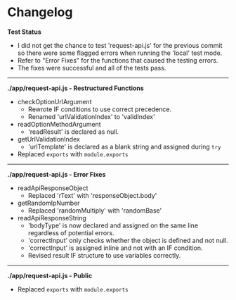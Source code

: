 # Changelog

**Test Status**
* I did not get the chance to test 'request-api.js' for the previous commit so there were some flagged errors when running the 'local' test mode.
* Refer to "Error Fixes" for the functions that caused the testing errors.
* The fixes were successful and all of the tests pass.

---

**./app/request-api.js - Restructured Functions**
* checkOptionUrlArgument
	* Rewrote IF conditions to use correct precedence.
	* Renamed 'urlValidationIndex' to 'validIndex'
* readOptionMethodArgument
	* 'readResult' is declared as null.
* getUrlValidationIndex
	* 'urlTemplate' is declared as a blank string and assigned during `try`
* Replaced `exports` with `module.exports`

---

**./app/request-api.js - Error Fixes**
* readApiResponseObject
	* Replaced 'rText' with 'responseObject.body'
* getRandomIpNumber
	* Replaced 'randomMultiply' with 'randomBase'
* readApiResponseString
	* 'bodyType' is now declared and assigned on the same line regardless of potential errors.
	* 'correctInput' only checks whether the object is defined and not null.
	* 'correctInput' is assigned inline and not with an IF condition.
	* Revised result IF structure to use variables correctly.

---

**./app/request-api.js - Public**
* Replaced `exports` with `module.exports`
